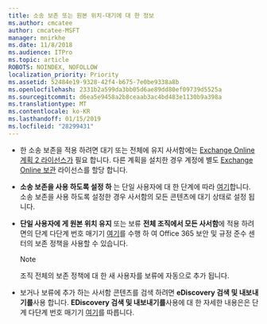 ```yaml
---
title: 소송 보존 또는 원본 위치-대기에 대 한 정보
ms.author: cmcatee
author: cmcatee-MSFT
manager: mnirkhe
ms.date: 11/8/2018
ms.audience: ITPro
ms.topic: article
ROBOTS: NOINDEX, NOFOLLOW
localization_priority: Priority
ms.assetid: 52484e19-9328-42f4-b675-7e0be9338a8b
ms.openlocfilehash: 2331b2a599da3bb05d6ae89dd80ef09739d5525a
ms.sourcegitcommit: d6ea5e9458a2b8ceaab3ac4bd483e1130b9a398a
ms.translationtype: MT
ms.contentlocale: ko-KR
ms.lasthandoff: 01/15/2019
ms.locfileid: "28299431"
---
```

- 한 소송 보존을 적용 하려면 대기 또는 전체에 유지 사서함에는 [Exchange Online 계획 2 라이선스가](https://docs.microsoft.com/en-us/office365/servicedescriptions/office-365-platform-service-description/office-365-plan-options) 필요 합니다. 다른 계획을 설치한 경우 계정에 별도 [Exchange Online 보관](https://docs.microsoft.com/en-us/office365/servicedescriptions/exchange-online-archiving-service-description/exchange-online-archiving-service-description) 라이선스를 할당 합니다. 
    
- **소송 보존을 사용 하도록 설정 하** 는 단일 사용자에 대 한 단계에 따라 [여기](https://docs.microsoft.com/en-us/office365/SecurityCompliance/place-a-mailbox-on-litigation-hold)합니다. 소송 보존을 사용 하도록 설정한 경우 사서함의 모든 콘텐츠에 대기 상태로 설정 됩니다.
    
- **단일 사용자에 게 원본 위치 유지** 또는 보류 **전체 조직에서 모든 사서함**에 적용 하려면의 단계 다단계 번호 매기기 [여기](https://docs.microsoft.com/en-us/Office365/securitycompliance/retention-policies )를 수행 하 여 Office 365 보안 및 규정 준수 센터의 보존 정책을 사용할 수 있습니다.
    
    > [!NOTE]
    > 조직 전체의 보존 정책에 대 한 새 사용자를 보류에 자동으로 추가 됩니다. 
  
- 보거나 보류에 추가 하는 사서함 콘텐츠를 검색 하려면 **eDiscovery 검색 및 내보내기를**사용 합니다. **EDiscovery 검색 및 내보내기를**사용에 대 한 자세한 내용은은 단계 다단계 번호 매기기 [여기](https://docs.microsoft.com/en-us/office365/securitycompliance/export-search-results)를 따릅니다.
    

